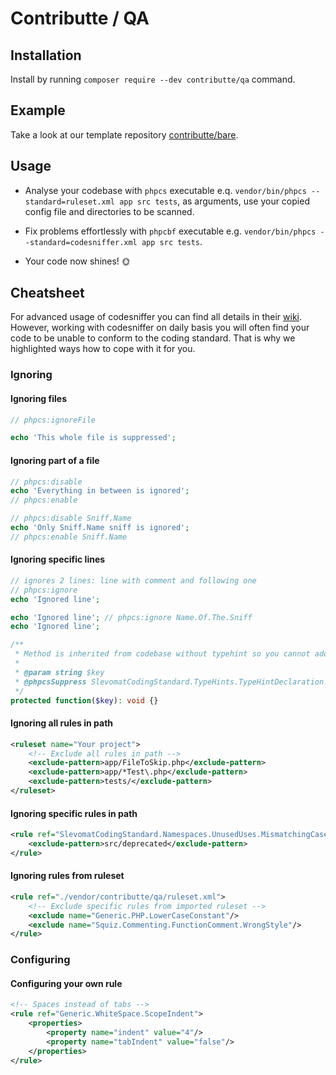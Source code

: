 # Contributte / QA

## Installation

Install by running `composer require --dev contributte/qa` command.

## Example

Take a look at our template repository [contributte/bare](https://github.com/contributte/bare/).

## Usage

- Analyse your codebase with `phpcs` executable e.q. `vendor/bin/phpcs --standard=ruleset.xml app src tests`, as arguments, use your copied config file and directories to be scanned.

- Fix problems effortlessly with `phpcbf` executable e.g. `vendor/bin/phpcs --standard=codesniffer.xml app src tests`.

-  Your code now shines! 🌞

## Cheatsheet

For advanced usage of codesniffer you can find all details in their [wiki](https://github.com/squizlabs/PHP_CodeSniffer/wiki/Advanced-Usage#table-of-contents).
However, working with codesniffer on daily basis you will often find your code to be unable to conform to the coding standard. That is why we highlighted ways how to cope with it for you.

### Ignoring

#### Ignoring files

```php
// phpcs:ignoreFile

echo 'This whole file is suppressed';
```

#### Ignoring part of a file

```php
// phpcs:disable
echo 'Everything in between is ignored';
// phpcs:enable

// phpcs:disable Sniff.Name
echo 'Only Sniff.Name sniff is ignored';
// phpcs:enable Sniff.Name
```

#### Ignoring specific lines

```php
// ignores 2 lines: line with comment and following one
// phpcs:ignore
echo 'Ignored line';

echo 'Ignored line'; // phpcs:ignore Name.Of.The.Sniff
echo 'Ignored line';
```

```php
/**
 * Method is inherited from codebase without typehint so you cannot add typehint.
 *
 * @param string $key
 * @phpcsSuppress SlevomatCodingStandard.TypeHints.TypeHintDeclaration.MissingParameterTypeHint
 */
protected function($key): void {}
```

#### Ignoring all rules in path

```xml
<ruleset name="Your project">
    <!-- Exclude all rules in path -->
    <exclude-pattern>app/FileToSkip.php</exclude-pattern>
    <exclude-pattern>app/*Test\.php</exclude-pattern>
    <exclude-pattern>tests/</exclude-pattern>
</ruleset>
```

#### Ignoring specific rules in path

```xml
<rule ref="SlevomatCodingStandard.Namespaces.UnusedUses.MismatchingCaseSensitivity">
    <exclude-pattern>src/deprecated</exclude-pattern>
</rule>
```

#### Ignoring rules from ruleset

```xml
<rule ref="./vendor/contributte/qa/ruleset.xml">
    <!-- Exclude specific rules from imported ruleset -->
    <exclude name="Generic.PHP.LowerCaseConstant"/>
    <exclude name="Squiz.Commenting.FunctionComment.WrongStyle"/>
</rule>
```

### Configuring

#### Configuring your own rule

```xml
<!-- Spaces instead of tabs -->
<rule ref="Generic.WhiteSpace.ScopeIndent">
    <properties>
        <property name="indent" value="4"/>
        <property name="tabIndent" value="false"/>
    </properties>
</rule>
```
